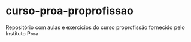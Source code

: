 # curso-proa-proprofissao
Repositório com aulas e exercícios do curso proprofissão fornecido pelo Instituto Proa 
